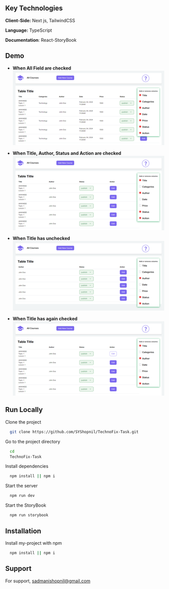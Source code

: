 ## Key Technologies

**Client-Side:** Next js, TailwindCSS

**Language:** TypeScript

**Documentation**: React-StoryBook

## Demo

- **When All Field are checked**
  <img src = "public/webDemo/landingPage.png"  >

- **When Title, Author, Status and Action are checked**
  <img src = "public/webDemo/landingPageTwo.png"  >

- **When Title has unchecked**
  <img src = "public/webDemo/landingPageThree.png"  >

- **When Title has again checked**
  <img src = "public/webDemo/landingPageFour.png"  >

## Run Locally

Clone the project

```bash
  git clone https://github.com/SYShopnil/TechnoFix-Task.git
```

Go to the project directory

```bash
  cd
  TechnoFix-Task
```

Install dependencies

```bash
  npm install || npm i
```

Start the server

```bash
  npm run dev
```

Start the StoryBook

```bash
  npm run storybook
```

## Installation

Install my-project with npm

```bash
  npm install || npm i
```

## Support

For support, sadmanishopnil@gmail.com
